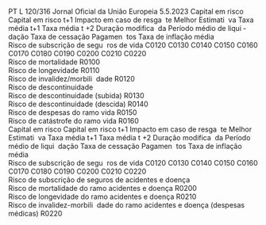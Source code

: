 PT  L 120/316 Jornal Oficial da União Europeia 5.5.2023
 Capital em 
risco  Capital em 
risco t+1  Impacto em 
caso de resga ­
te  Melhor Estimati ­
va  Taxa média t+1  Taxa 
média t 
+2  Duração 
modifica ­
da  Período 
médio 
de liqui ­
dação  Taxa de 
cessação  Pagamen ­
tos  Taxa de 
inflação 
média  
Risco de subscrição de segu ­
ros de vida  C0120  C0130  C0140  C0150  C0160  C0170  C0180  C0190  C0200  C0210  C0220  
Risco de mortalidade  R0100  
Risco de longevidade  R0110  
Risco de invalidez/morbili ­
dade  R0120  
Risco de descontinuidade  
Risco de descontinuidade 
(subida)  R0130  
Risco de descontinuidade 
(descida)  R0140  
Risco de despesas do ramo 
vida  R0150  
Risco de catástrofe do ramo 
vida  R0160  
Capital em 
risco  Capital em 
risco t+1  Impacto em 
caso de resga ­
te  Melhor Estimati ­
va  Taxa média t+1  Taxa 
média t 
+2  Duração 
modifica ­
da  Período 
médio 
de liqui ­
dação  Taxa de 
cessação  Pagamen ­
tos  Taxa de 
inflação 
média  
Risco de subscrição de segu ­
ros de vida  C0120  C0130  C0140  C0150  C0160  C0170  C0180  C0190  C0200  C0210  C0220  
Risco de subscrição de 
seguros de acidentes e 
doença  
Risco de mortalidade do 
ramo acidentes e doença  R0200  
Risco de longevidade do 
ramo acidentes e doença  R0210  
Risco de invalidez-morbili ­
dade do ramo acidentes e 
doença (despesas médicas)  R0220